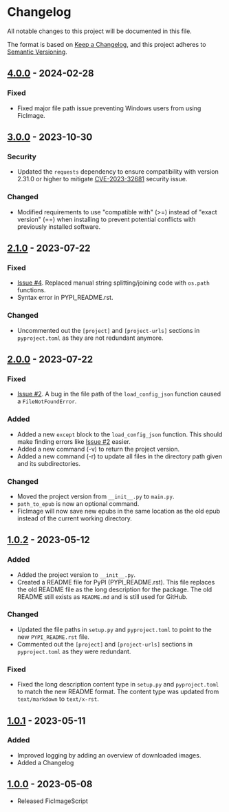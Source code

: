 # Changelog

All notable changes to this project will be documented in this file.

The format is based on [Keep a Changelog](https://keepachangelog.com/en/1.0.0/),
and this project adheres to [Semantic Versioning](https://semver.org/spec/v2.0.0.html).

[//]: # (Types of changes)
[//]: # (- **Added** for new features.)
[//]: # (- **Changed** for changes in existing functionality.)
[//]: # (- **Deprecated** for soon-to-be removed features.)
[//]: # (- **Removed** for now removed features.)
[//]: # (- **Fixed** for any bug fixes.)
[//]: # (- **Security** in case of vulnerabilities.)

## [4.0.0] - 2024-02-28

### Fixed
- Fixed major file path issue preventing Windows users from using FicImage.

## [3.0.0] - 2023-10-30

### Security
- Updated the `requests` dependency to ensure compatibility with version 2.31.0 or higher to 
mitigate [CVE-2023-32681](https://nvd.nist.gov/vuln/detail/CVE-2023-32681) security issue.

### Changed
- Modified requirements to use "compatible with" (>=) instead of "exact version" (==) when installing to prevent 
potential conflicts with previously installed software.


## [2.1.0] - 2023-07-22

### Fixed
- [Issue #4](https://github.com/Jemeni11/FicImage/issues/4). Replaced manual string splitting/joining code 
with `os.path` functions.
- Syntax error in PYPI_README.rst. 

### Changed
- Uncommented out the `[project]` and `[project-urls]` sections in `pyproject.toml` 
as they are not redundant anymore. 


## [2.0.0] - 2023-07-22

### Fixed
- [Issue #2](https://github.com/Jemeni11/FicImage/issues/2). A bug in the file path of the `load_config_json` function caused a `FileNotFoundError`. 

### Added
- Added a new `except` block to the `load_config_json` function. 
This should make finding errors like [Issue #2](https://github.com/Jemeni11/FicImage/issues/2) easier.
- Added a new command (-v) to return the project version.
- Added a new command (-r) to update all files in the directory path given and its subdirectories.

### Changed
- Moved the project version from `__init__.py` to `main.py`.
- `path_to_epub` is now an optional command.
- FicImage will now save new epubs in the same location 
as the old epub instead of the current working directory.

## [1.0.2] - 2023-05-12

### Added

- Added the project version to `__init__.py`.
- Created a README file for PyPI (PYPI_README.rst). 
This file replaces the old README file as the long description for the package.
The old README still exists as `README.md` and is still used for GitHub.

### Changed
- Updated the file paths in `setup.py` and `pyproject.toml` to point to 
the new `PYPI_README.rst` file. 
- Commented out the `[project]` and `[project-urls]` sections in `pyproject.toml` 
as they were redundant. 

### Fixed
- Fixed the long description content type in `setup.py` and `pyproject.toml` to 
match the new README format. The content type was updated from `text/markdown` to `text/x-rst`.

## [1.0.1] - 2023-05-11

### Added
- Improved logging by adding an overview of downloaded images.
- Added a Changelog

## [1.0.0] - 2023-05-08
- Released FicImageScript


[4.0.0]: https://github.com/Jemeni11/FicImage/compare/v3.0.0...v4.0.0
[3.0.0]: https://github.com/Jemeni11/FicImage/compare/v2.1.0...v3.0.0
[2.1.0]: https://github.com/Jemeni11/FicImage/compare/v2.0.0...v2.1.0
[2.0.0]: https://github.com/Jemeni11/FicImage/compare/v1.0.2...v2.0.0
[1.0.2]: https://github.com/Jemeni11/FicImage/compare/v1.0.1...v1.0.2
[1.0.1]: https://github.com/Jemeni11/FicImage/compare/v1.0.0...v1.0.1
[1.0.0]: https://github.com/Jemeni11/FicImage/releases/tag/v1.0.0
